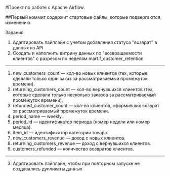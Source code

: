 #Проект по работе с Apache Airflow.

##Первый коммит содержит стартовые файлы, которые подвергаются изменению


Задания:
1. Адаптировать пайплайн с учетом добавления статуса "возврат" в данных из API
2. Создать и наполнить витрину данных по "возвращаемости клиентов" с разрезом по неделям
mart.f_customer_retention
---
1. new_customers_count — кол-во новых клиентов (тех, которые сделали только один 
заказ за рассматриваемый промежуток времени).
2. returning_customers_count — кол-во вернувшихся клиентов (тех,
которые сделали только несколько заказов за рассматриваемый промежуток времени).
3. refunded_customer_count — кол-во клиентов, оформивших возврат за 
рассматриваемый промежуток времени.
4. period_name — weekly.
5. period_id — идентификатор периода (номер недели или номер месяца).
6. item_id — идентификатор категории товара.
7. new_customers_revenue — доход с новых клиентов.
8. returning_customers_revenue — доход с вернувшихся клиентов.
9. customers_refunded — количество возвратов клиентов. 
---
3. Адаптировать пайплайн, чтобы при повторном запуске не создавались дупликаты данных
